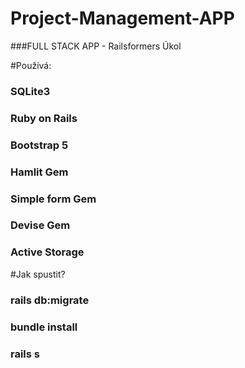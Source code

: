 # Project-Management-APP
###FULL STACK APP - Railsformers Úkol


#Používá:
### SQLite3
### Ruby on Rails
### Bootstrap 5
### Hamlit Gem
### Simple form Gem
### Devise Gem
### Active Storage

#Jak spustit?
### rails db:migrate
### bundle install
### rails s
